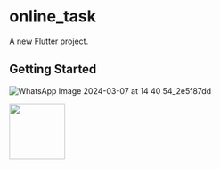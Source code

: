 # online_task

A new Flutter project.

## Getting Started

![WhatsApp Image 2024-03-07 at 14 40 54_2e5f87dd](https://github.com/ibsatfatima/online_task_app/assets/91335628/7ab7f746-5556-4dda-9f3e-6b07ed33f25d)

<img src="https://github.com/ibsatfatima/online_task_app/assets/91335628/7ab7f746-5556-4dda-9f3e-6b07ed33f25d" width="100" height="100">
